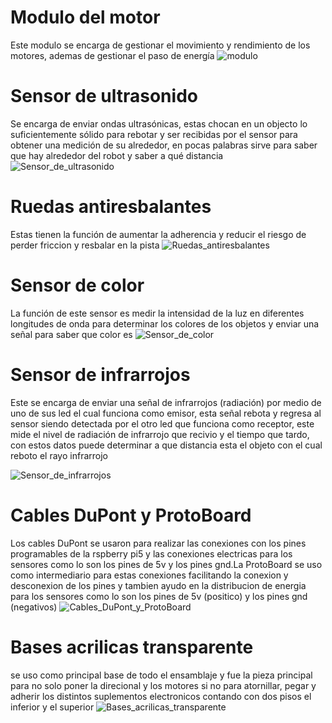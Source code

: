 # Modulo del motor
Este modulo se encarga de gestionar el movimiento y rendimiento de los motores, ademas de gestionar el paso de energía
![modulo](https://github.com/nestoxuy/OSCORP/blob/main/FOTOS/modulo_de_motores.jpg "mudulo del motor")

# Sensor de ultrasonido
Se encarga de enviar ondas ultrasónicas, estas chocan en un objecto lo suficientemente sólido para rebotar y ser recibidas por el sensor para obtener una medición de su alrededor, en pocas palabras sirve para saber que hay alrededor del robot y saber a qué distancia 
![Sensor_de_ultrasonido](https://github.com/nestoxuy/OSCORP/blob/main/FOTOS/sensor_ultrasonido.jpg "sensor_ultrasonido")

# Ruedas antiresbalantes
Estas tienen la función de aumentar la adherencia y reducir el riesgo de perder friccion y resbalar en la pista 
![Ruedas_antiresbalantes](https://github.com/nestoxuy/OSCORP/blob/main/FOTOS/ruedas_antiresbalantes.jpg "Ruedas antiresbalantes")

# Sensor de color
La función de este sensor es medir la intensidad de la luz en diferentes longitudes de onda para determinar los colores de los objetos y enviar una señal para saber que color es
![Sensor_de_color](https://github.com/nestoxuy/OSCORP/blob/main/FOTOS/sensor_de_color.jpg "Sensor_de_color")

# Sensor de infrarrojos
Este se encarga de enviar una señal de infrarrojos (radiación) por medio de uno de sus led el cual funciona como emisor, esta señal rebota y regresa al sensor siendo detectada por el otro led que funciona como receptor, este mide el nivel de radiación de infrarrojo que recivio y el tiempo que tardo, con estos datos puede determinar a que distancia esta el objeto con el cual reboto el rayo infrarrojo

![Sensor_de_infrarrojos](https://github.com/nestoxuy/OSCORP/blob/main/FOTOS/sensor_infrarrojos.jpg "Sensor_de_infrarrojos")

# Cables DuPont y ProtoBoard
Los cables DuPont se usaron para realizar las conexiones con los pines programables de la rspberry pi5 y las conexiones electricas para los sensores como lo son los pines de 5v y los pines gnd.La ProtoBoard se uso como intermediario para estas conexiones facilitando la conexion y desconexion de los pines y tambien ayudo en la distribucion de energia para los sensores como lo son los pines de 5v (positico) y los pines gnd (negativos)
![Cables_DuPont_y_ProtoBoard](https://github.com/nestoxuy/OSCORP/blob/main/FOTOS/Proto_Board.jpeg "Cables_DuPont_y_ProtoBoard")

# Bases acrilicas transparente
se uso como principal base de todo el ensamblaje y fue la pieza principal para no solo poner la direcional y los motores si no para atornillar, pegar y adherir los distintos suplementos electronicos contando con dos pisos el inferior y el superior
![Bases_acrilicas_transparente](https://github.com/nestoxuy/OSCORP/blob/main/FOTOS/base.jpg "Bases_acrilicas_transparente")

# 
